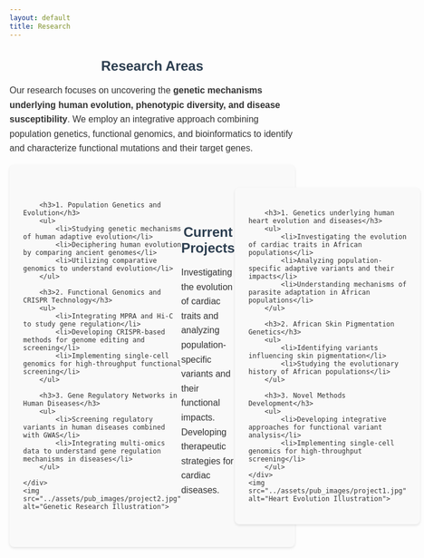 ```yaml
---
layout: default
title: Research
---
```


<style>
    /* Typography enhancements */
    body {
        font-family: 'Arial', sans-serif;
        color: #333;
    }
    h2 {
        font-size: 1.5rem;
        color: #2c3e50;
        margin-bottom: 1rem;
        text-align: center;
    }
    p, li, h3 {
        font-size: 1rem;
        line-height: 1.6;
        text-align: left;
    }

    /* Color scheme for subsections */
    .section {
        background-color: #f9f9f9;
        padding: 1.5rem;
        border-radius: 8px;
        box-shadow: 0 2px 4px rgba(0, 0, 0, 0.1);
        display: flex;
        flex-direction: row;
        justify-content: space-between;
        align-items: center;
        margin: 1rem 0;
    }

    /* Visual elements */
    img {
        width: 28%;
        height: auto;
        margin-left: 1rem;
        display: block;
        object-fit: contain;
    }

    /* Container for text content */
    .section > div {
        flex: 1;
    }

    /* Responsive layout */
    @media (max-width: 768px) {
        .section {
            flex-direction: column;
            align-items: center;
        }
        img {
            width: 80%;
            margin-left: 0;
            margin-top: 1rem;
        }
    }
</style>

<div>
    <h2>Research Areas</h2>
    <p>Our research focuses on uncovering the <strong>genetic mechanisms underlying human evolution, phenotypic diversity, and disease susceptibility</strong>. We employ an integrative approach combining population genetics, functional genomics, and bioinformatics to identify and characterize functional mutations and their target genes.</p>
</div>

<div class="section">
    <div>

        <h3>1. Population Genetics and Evolution</h3>
        <ul>
            <li>Studying genetic mechanisms of human adaptive evolution</li>
            <li>Deciphering human evolution by comparing ancient genomes</li>
            <li>Utilizing comparative genomics to understand evolution</li>
        </ul>

        <h3>2. Functional Genomics and CRISPR Technology</h3>
        <ul>
            <li>Integrating MPRA and Hi-C to study gene regulation</li>
            <li>Developing CRISPR-based methods for genome editing and screening</li>
            <li>Implementing single-cell genomics for high-throughput functional screening</li>
        </ul>

        <h3>3. Gene Regulatory Networks in Human Diseases</h3>
        <ul>
            <li>Screening regulatory variants in human diseases combined with GWAS</li>
            <li>Integrating multi-omics data to understand gene regulation mechanisms in diseases</li>
        </ul>

    </div>
    <img src="../assets/pub_images/project2.jpg" alt="Genetic Research Illustration">
</div>

<div>
    <h2>Current Projects</h2>
    <p>Investigating the evolution of cardiac traits and analyzing population-specific variants and their functional impacts. Developing therapeutic strategies for cardiac diseases.</p>
</div>

<div class="section">
    <div>

        <h3>1. Genetics underlying human heart evolution and diseases</h3>
        <ul>
            <li>Investigating the evolution of cardiac traits in African populations</li>
            <li>Analyzing population-specific adaptive variants and their impacts</li>
            <li>Understanding mechanisms of parasite adaptation in African populations</li>
        </ul>

        <h3>2. African Skin Pigmentation Genetics</h3>
        <ul>
            <li>Identifying variants influencing skin pigmentation</li>
            <li>Studying the evolutionary history of African populations</li>
        </ul>

        <h3>3. Novel Methods Development</h3>
        <ul>
            <li>Developing integrative approaches for functional variant analysis</li>
            <li>Implementing single-cell genomics for high-throughput screening</li>
        </ul>
    </div>
    <img src="../assets/pub_images/project1.jpg" alt="Heart Evolution Illustration">
</div> 
